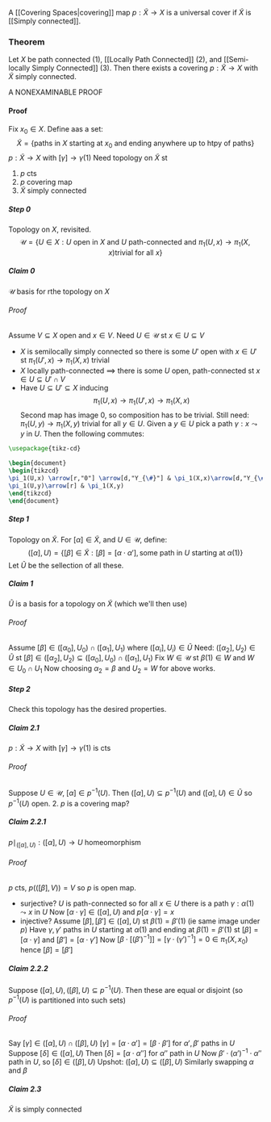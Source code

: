 A [[Covering Spaces|covering]] map $p:\tilde{X}\to X$ is a universal cover if $\tilde{X}$ is [[Simply connected]].


### Theorem
Let $X$ be path connected (1), [[Locally Path Connected]] (2), and [[Semi-locally Simply Connected]] (3). Then there exists a covering $p:\tilde{X}\to X$ with $\tilde{X}$ simply connected.

A NONEXAMINABLE PROOF
#### Proof
Fix $x_{0}\in X$.
Define aas a set:
$$
\tilde{X}=\{ \text{paths in } X \text{ starting at }x_{0} \text{ and ending anywhere up to htpy of paths} \}
$$
$p:\tilde{X}\to X$ with $[\gamma]\to \gamma(1)$
Need topology on $\tilde{X}$ st 
1. $p$ cts
2. $p$ covering map
3. $\tilde{X}$ simply connected
##### Step 0
Topology on $X$, revisited.
$$\mathcal{U}=\{ U\in X: U \text{ open in } X \text{ and } U \text{ path-connected and } \pi_{1}(U,x)\to \pi_{1}(X,x) \text{trivial for all }x\}$$

##### Claim 0
$\mathcal{U}$ basis for rthe topology on $X$
###### Proof
Assume $V\subseteq X$ open and $x\in V$. Need $U\in \mathcal{U}$ st $x\in U\subseteq V$
- $X$ is semilocally simply connected so there is some $U'$ open with $x\in U'$ st $\pi_{1}(U',x)\to \pi_{1}(X,x)$ trivial
- $X$ locally path-connected $\implies$ there is some $U$ open, path-connected st $x\in U\subseteq U'\cap V$
- Have $U\subseteq U'\subseteq X$ inducing 
$$
\pi_{1}(U,x)\to \pi_{1}(U',x)\to \pi_{1}(X,x)
$$
Second map has image 0, so composition has to be trivial.
Still need: $\pi_{1}(U,y)\to \pi_{1}(X,y)$ trivial for all $y\in U$.
Given a $y\in U$ pick a path $\gamma:x\leadsto y$ in $U$.
Then the following commutes:

```tikz
\usepackage{tikz-cd}

\begin{document}
\begin{tikzcd}
\pi_1(U,x) \arrow[r,"0"] \arrow[d,"Y_{\#}"] & \pi_1(X,x)\arrow[d,"Y_{\#}"]\\
\pi_1(U,y)\arrow[r] & \pi_1(X,y)
\end{tikzcd}
\end{document}
```

##### Step 1
Topology on $\tilde{X}$. For $[\alpha]\in \tilde{X}$, and $U\in \mathcal{U}$, define:
$$
([\alpha],U)=\{ [\beta]\in \tilde{X}:[\beta]=[\alpha \cdot \alpha'], \text{some path in }U\text{ starting at }\alpha(1) \}
$$
Let $\tilde{U}$ be the sellection of all these.
##### Claim 1
$\tilde{U}$ is a basis for a topology on $\tilde{X}$ (which we'll then use)
###### Proof
Assume $[\beta]\in([\alpha_{0}],U_{0})\cap([\alpha_{1}],U_{1})$ where $([\alpha_{i}],U_{i})\in \tilde{U}$
Need: $([\alpha_{2}],U_{2})\in \tilde{U}$ st $[\beta]\in([\alpha_{2}],U_{2})\subseteq([\alpha_{0}],U_{0})\cap([\alpha_{1}],U_{1})$
Fix $W\in \mathcal{U}$ st $\beta(1)\in W$ and $W\in U_{0}\cap U_{1}$
Now choosing $\alpha_{2}=\beta$ and $U_{2}=W$ for above works.
##### Step 2
Check this topology has the desired properties.
##### Claim 2.1
$p:\tilde{X}\to X$ with $[\gamma]\to \gamma(1)$ is cts
###### Proof
Suppose $U\in \mathcal{U}$, $[\alpha]\in p ^{-1}(U)$. Then $([\alpha],U)\subseteq p ^{-1}(U)$ and $([\alpha],U)\in \tilde{U}$ so $p ^{-1}(U)$ open.
2. $p$ is a covering map?
##### Claim 2.2.1
$p\mid_{([\alpha],U)}:([\alpha],U)\to U$ homeomorphism
###### Proof
$p$ cts, $p(([\beta],V))=V$ so $p$ is open map.
- surjective? $U$ is path-connected so for all $x\in U$ there is a path $\gamma:\alpha(1)\leadsto x$ in $U$ 
Now $[\alpha \cdot \gamma]\in([\alpha],U)$ and $p[\alpha \cdot \gamma]=x$
- injective? Assume $[\beta],[\beta']\in([\alpha],U)$ st $\beta(1)=\beta'(1)$ (ie same image under $p$)
Have $\gamma,\gamma'$ paths in $U$ starting at $\alpha(1)$ and ending at $\beta(1)=\beta'(1)$ st $[\beta]=[\alpha \cdot \gamma]$ and $[\beta']=[\alpha \cdot \gamma']$
Now $[\beta \cdot[(\beta')^{-1}]]=[\gamma \cdot(\gamma')^{-1}]=0\in \pi_{1}(X,x_{0})$ hence $[\beta]=[\beta']$
##### Claim 2.2.2
Suppose $([\alpha],U), ([\beta],U)\subseteq p ^{-1}(U)$. Then these are equal or disjoint (so $p ^{-1}(U)$ is partitioned into such sets)
###### Proof
Say $[\gamma]\in([\alpha],U)\cap([\beta],U)$
$[\gamma]=[\alpha \cdot \alpha']=[\beta \cdot \beta']$ for $\alpha',\beta'$ paths in $U$ 
Suppose $[\delta]\in([\alpha],U)$
Then $[\delta]=[\alpha \cdot \alpha'']$ for $\alpha''$ path in $U$ 
Now $\beta'\cdot(\alpha')^{-1}\cdot \alpha''$ path in $U$, so $[\delta]\in([\beta],U)$
Upshot: $([\alpha],U)\subseteq([\beta],U)$
Similarly swapping $\alpha$ and $\beta$ 
##### Claim 2.3
$\tilde{X}$ is simply connected 
